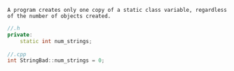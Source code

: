 ```ad-important
A program creates only one copy of a static class variable, regardless of the number of objects created.
```

```cpp
//.h
private: 
	static int num_strings;
	
//.cpp
int StringBad::num_strings = 0;
```

